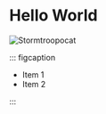 # Hello World

![Stormtroopocat](https://octodex.github.com/images/stormtroopocat.jpg "The Stormtroopocat")

::: figcaption

- Item 1
- Item 2

:::

